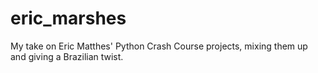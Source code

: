 # eric_marshes
My take on Eric Matthes' Python Crash Course projects, mixing them up and giving a Brazilian twist. 
